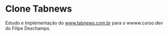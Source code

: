 # Clone Tabnews

Estudo e Implementação do www.tabnews.com.br para o wwww.curso.dev do Filipe Deschamps.
